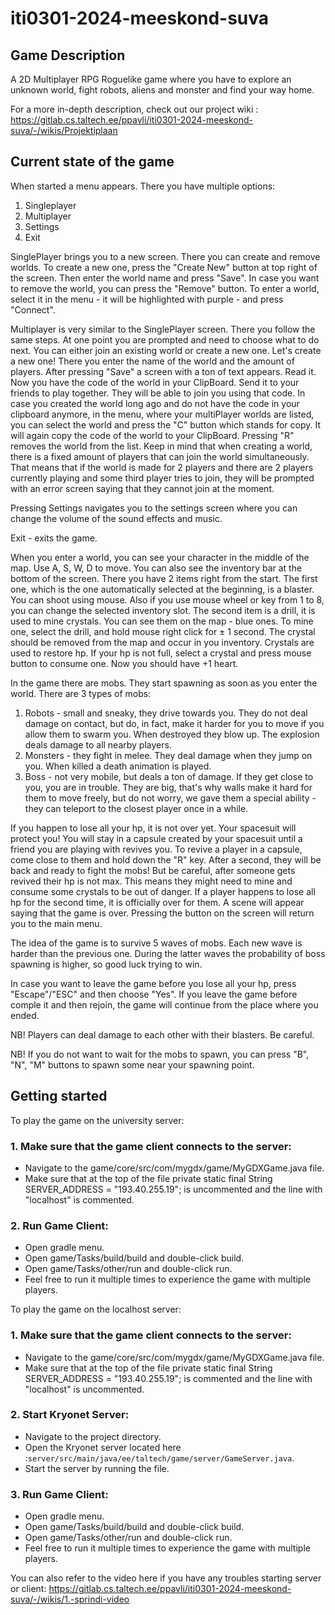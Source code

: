 # iti0301-2024-meeskond-suva

## Game Description

A 2D Multiplayer RPG Roguelike game where you have to explore an unknown world, fight robots, aliens and monster and find your way home.

For a more in-depth description, check out our project wiki : https://gitlab.cs.taltech.ee/ppavli/iti0301-2024-meeskond-suva/-/wikis/Projektiplaan

## Current state of the game

When started a menu appears. There you have multiple options: 
1. Singleplayer
2. Multiplayer
3. Settings
4. Exit

SinglePlayer brings you to a new screen. There you can create and remove worlds. To create a new one, press the "Create New" button at top right of the screen. Then enter the world name and press "Save". In case you want to remove the world, you can press the "Remove" button. To enter a world, select it in the menu - it will be highlighted with purple - and press "Connect".

Multiplayer is very similar to the SinglePlayer screen. There you follow the same steps. At one point you are prompted and need to choose what to do next. You can either join an existing world or create a new one. Let's create a new one! There you enter the name of the world and the amount of players. After pressing "Save" a screen with a ton of text appears. Read it. Now you have the code of the world in your ClipBoard. Send it to your friends to play together. They will be able to join you using that code. In case you created the world long ago and do not have the code in your clipboard anymore, in the menu, where your multiPlayer worlds are listed, you can select the world and press the "C" button which stands for copy. It will again copy the code of the world to your ClipBoard. Pressing "R" removes the world from the list. Keep in mind that when creating a world, there is a fixed amount of players that can join the world simultaneously. That means that if the world is made for 2 players and there are 2 players currently playing and some third player tries to join, they will be prompted with an error screen saying that they cannot join at the moment.

Pressing Settings navigates you to the settings screen where you can change the volume of the sound effects and music.

Exit - exits the game.

When you enter a world, you can see your character in the middle of the map. Use A, S, W, D to move. You can also see the inventory bar at the bottom of the screen. There you have 2 items right from the start. The first one, which is the one automatically selected at the beginning, is a blaster. You can shoot using mouse. Also if you use mouse wheel or key from 1 to 8, you can change the selected inventory slot. The second item is a drill, it is used to mine crystals. You can see them on the map - blue ones. To mine one, select the drill, and hold mouse right click for ± 1 second. The crystal should be removed from the map and occur in you inventory. Crystals are used to restore hp. If your hp is not full, select a crystal and press mouse button to consume one. Now you should have +1 heart.

In the game there are mobs. They start spawning as soon as you enter the world. There are 3 types of mobs:
1. Robots - small and sneaky, they drive towards you. They do not deal damage on contact, but do, in fact, make it harder for you to move if you allow them to swarm you. When destroyed they blow up. The explosion deals damage to all nearby players.
2. Monsters - they fight in melee. They deal damage when they jump on you. When killed a death animation is played.
3. Boss - not very mobile, but deals a ton of damage. If they get close to you, you are in trouble. They are big, that's why walls make it hard for them to move freely, but do not worry, we gave them a special ability - they can teleport to the closest player once in a while.

If you happen to lose all your hp, it is not over yet. Your spacesuit will protect you! You will stay in a capsule created by your spacesuit until a friend you are playing with revives you. To revive a player in a capsule, come close to them and hold down the "R" key. After a second, they will be back and ready to fight the mobs! But be careful, after someone gets revived their hp is not max. This means they might need to mine and consume some crystals to be out of danger. If a player happens to lose all hp for the second time, it is officially over for them. A scene will appear saying that the game is over. Pressing the button on the screen will return you to the main menu.

The idea of the game is to survive 5 waves of mobs. Each new wave is harder than the previous one. During the latter waves the probability of boss spawning is higher, so good luck trying to win.

In case you want to leave the game before you lose all your hp, press "Escape"/"ESC" and then choose "Yes". If you leave the game before comple it and then rejoin, the game will continue from the place where you ended.

NB! Players can deal damage to each other with their blasters. Be careful.

NB! If you do not want to wait for the mobs to spawn, you can press "B", "N", "M" buttons to spawn some near your spawning point.

## Getting started

To play the game on the university server:

### 1. Make sure that the game client connects to the server:

- Navigate to the game/core/src/com/mygdx/game/MyGDXGame.java file.
- Make sure that at the top of the file private static final String SERVER_ADDRESS = "193.40.255.19"; is uncommented and the line with "localhost" is commented.

### 2. Run Game Client:

   - Open gradle menu.
   - Open game/Tasks/build/build and double-click build.
   - Open game/Tasks/other/run and double-click run. 
   - Feel free to run it multiple times to experience the game with multiple players.



To play the game on the localhost server:

### 1. Make sure that the game client connects to the server:

- Navigate to the game/core/src/com/mygdx/game/MyGDXGame.java file.
- Make sure that at the top of the file private static final String SERVER_ADDRESS = "193.40.255.19"; is commented and the line with "localhost" is uncommented.

### 2. Start Kryonet Server:

- Navigate to the project directory.
- Open the Kryonet server located here :`server/src/main/java/ee/taltech/game/server/GameServer.java`.
- Start the server by running the file.

### 3. Run Game Client:

- Open gradle menu.
- Open game/Tasks/build/build and double-click build.
- Open game/Tasks/other/run and double-click run.
- Feel free to run it multiple times to experience the game with multiple players.

You can also refer to the video here if you have any troubles starting server or client: https://gitlab.cs.taltech.ee/ppavli/iti0301-2024-meeskond-suva/-/wikis/1.-sprindi-video

